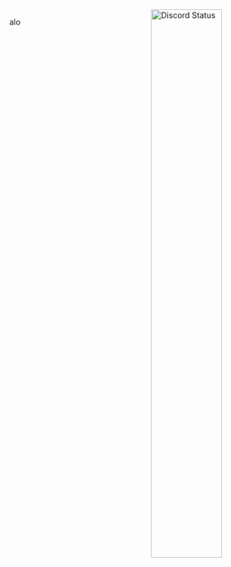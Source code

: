 <a href="https://discord.com/users/217013978914750465" target="_blank">
	<img width="50%" align="right" alt="Discord Status" src="https://lanyard.cnrad.dev/api/217013978914750465?bg=1f1f1f&borderRadius=5px">
</a>

alo
